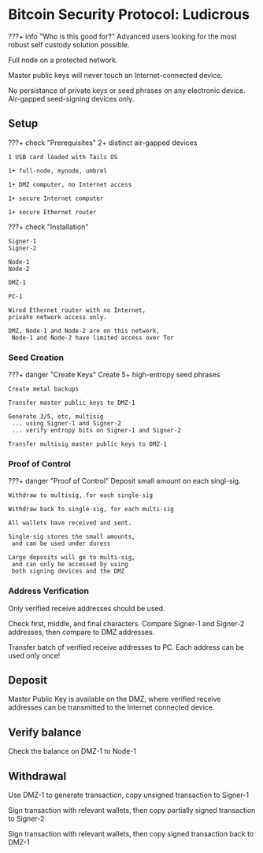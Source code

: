 # Bitcoin Security Protocol: Ludicrous

???+ info "Who is this good for?"
    Advanced users looking for the most
    robust self custody solution possible.


Full node on a protected network.

Master public keys will never touch an Internet-connected device.

No persistance of private keys or seed phrases on any electronic device.
 Air-gapped seed-signing devices only.


## Setup

???+ check "Prerequisites"
    2+ distinct air-gapped devices

    1 USB card loaded with Tails OS
    
    1+ full-node, mynode, umbrel
    
    1+ DMZ computer, no Internet access
    
    1+ secure Internet computer 
    
    1+ secure Ethernet router


???+ check "Installation"
    
    Signer-1
    Signer-2
    
    Node-1
    Node-2
    
    DMZ-1
    
    PC-1
    
    Wired Ethernet router with no Internet,
    private network access only.
    
    DMZ, Node-1 and Node-2 are on this network,
     Node-1 and Node-2 have limited access over Tor


### Seed Creation

???+ danger "Create Keys"
    Create 5+ high-entropy seed phrases
    
    Create metal backups
    
    Transfer master public keys to DMZ-1
    
    Generate 3/5, etc, multisig
     ... using Signer-1 and Signer-2
     ... verify entropy bits on Signer-1 and Signer-2
    
    Transfer multisig master public keys to DMZ-1



### Proof of Control

???+ danger "Proof of Control"
    Deposit small amount on each singl-sig.
    
    Withdraw to multisig, for each single-sig 
    
    Withdraw back to single-sig, for each multi-sig
    
    All wallets have received and sent.
    
    Single-sig stores the small amounts, 
     and can be used under duress 
    
    Large deposits will go to multi-sig,
     and can only be accessed by using
     both signing devices and the DMZ






### Address Verification

Only verified receive addresses should be used.

Check first, middle, and final characters.
Compare Signer-1 and Signer-2 addresses, then
 compare to DMZ addresses.

Transfer batch of verified receive addresses
 to PC.
Each address can be used only once!


## Deposit 

Master Public Key is available on the DMZ,
 where verified receive addresses can be 
 transmitted to the Internet connected device.


## Verify balance

Check the balance on DMZ-1 to Node-1


## Withdrawal 

Use DMZ-1 to generate transaction, 
 copy unsigned transaction to Signer-1

Sign transaction with relevant wallets,
 then copy partially signed transaction
 to Signer-2 

Sign transaction with relevant wallets,
 then copy signed transaction back to DMZ-1






